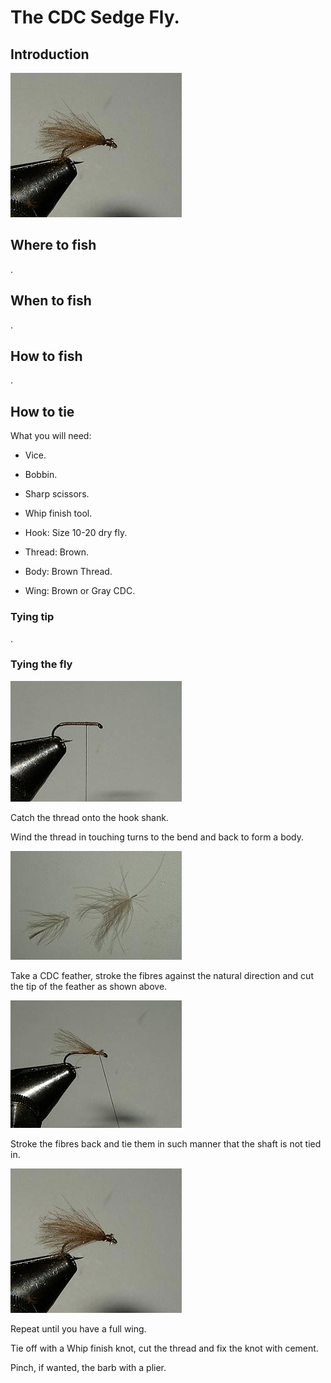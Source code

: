# The CDC Sedge Fly.

## Introduction

![main](4.jpg)

## Where to fish

.

## When to fish

.

## How to fish

.

## How to tie

What you will need:

- Vice.

- Bobbin.

- Sharp scissors.

- Whip finish tool.

- Hook: Size 10-20 dry fly.

- Thread: Brown.

- Body: Brown Thread.

- Wing: Brown or Gray CDC.

### Tying tip

.

### Tying the fly

![1](1.jpg)

Catch the thread onto the hook shank.

Wind the thread in touching turns to the bend and back to form a body.

![2](2.jpg)

Take a CDC feather, stroke the fibres against the natural direction and cut the tip of the feather as shown above.

![3](3.jpg)

Stroke the fibres back and tie them in such manner that the shaft is not tied in.

![4](4.jpg)

Repeat until you have a full wing.

Tie off with a Whip finish knot, cut the thread and fix the knot with cement.

Pinch, if wanted, the barb with a plier.

